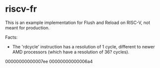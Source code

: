 # riscv-fr
This is an example implementation for Flush and Reload on RISC-V, not meant for production.

Facts:
 - The 'rdcycle' instruction has a resolution of 1 cycle, different to newer AMD processors (which have a resolution of 36? cycles).


 00000000000007ee
 00000000000006a4